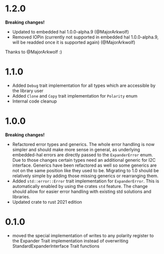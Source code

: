 # 1.2.0
**Breaking changes!**
- Updated to embedded hal 1.0.0-alpha.9 (@MajorArkwolf)
- Removed IOPin (currently not supported in embedded hal 1.0.0-alpha.9, will be readded once it is supported again) (@MajorArkwolf)

Thanks to @MajorArkwolf :)

# 1.1.0
- Added `Debug` trait implementation for all types which are accessible by the library user
- Added `Clone` and `Copy` trait implementation for `Polarity` enum
- Internal code cleanup

# 1.0.0
**Breaking changes!**
- Refactored error types and generics. The whole error handling is now simpler and should make more sense in general, as underlying embedded-hal errors are directly passed to the `ExpanderError` enum. Due to those changes certain types need an additional generic for I2C interface. Generics have been refactored as well so some generics are not on the same position like they used to be. Migrating to 1.0 should be relatively simple by adding those missing generics or rearranging them.
- Added `std::error::Error` trait implementation for `ExpanderError`. This is automatically enabled by using the crates `std` feature. The change should allow for easier error handling with existing std solutions and libraries.
- Updated crate to rust 2021 edition

# 0.1.0
- moved the special implementation of writes to any polarity register to the Expander Trait implementation instead of overwriting StandardExpanderInterface Trait functions
